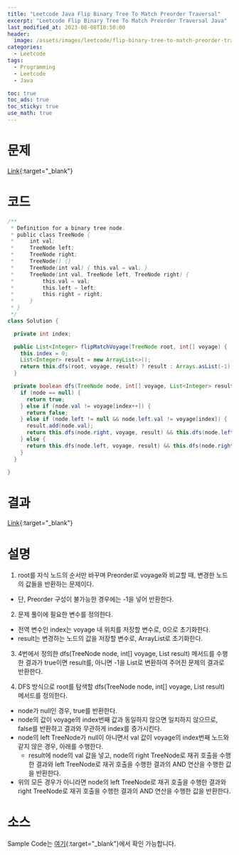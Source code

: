 ```yaml
---
title: "Leetcode Java Flip Binary Tree To Match Preorder Traversal"
excerpt: "Leetcode Flip Binary Tree To Match Preorder Traversal Java"
last_modified_at: 2023-08-08T18:50:00
header:
  image: /assets/images/leetcode/flip-binary-tree-to-match-preorder-traversal.png
categories:
  - Leetcode
tags:
  - Programming
  - Leetcode
  - Java

toc: true
toc_ads: true
toc_sticky: true
use_math: true
---
```

# 문제
[Link](https://leetcode.com/problems/flip-binary-tree-to-match-preorder-traversal){:target="_blank"}

# 코드
```java
/**
 * Definition for a binary tree node.
 * public class TreeNode {
 *     int val;
 *     TreeNode left;
 *     TreeNode right;
 *     TreeNode() {}
 *     TreeNode(int val) { this.val = val; }
 *     TreeNode(int val, TreeNode left, TreeNode right) {
 *         this.val = val;
 *         this.left = left;
 *         this.right = right;
 *     }
 * }
 */
class Solution {

  private int index;

  public List<Integer> flipMatchVoyage(TreeNode root, int[] voyage) {
    this.index = 0;
    List<Integer> result = new ArrayList<>();
    return this.dfs(root, voyage, result) ? result : Arrays.asList(-1);
  }

  private boolean dfs(TreeNode node, int[] voyage, List<Integer> result) {
    if (node == null) {
      return true;
    } else if (node.val != voyage[index++]) {
      return false;
    } else if (node.left != null && node.left.val != voyage[index]) {
      result.add(node.val);
      return this.dfs(node.right, voyage, result) && this.dfs(node.left, voyage, result);
    } else {
      return this.dfs(node.left, voyage, result) && this.dfs(node.right, voyage, result);
    }
  }

}
```

# 결과
[Link](https://leetcode.com/problems/flip-binary-tree-to-match-preorder-traversal/submissions/1015535309/){:target="_blank"}

# 설명
1. root를 자식 노드의 순서만 바꾸며 Preorder로 voyage와 비교할 때, 변경한 노드의 값들을 반환하는 문제이다.
- 단, Preorder 구성이 불가능한 경우에는 -1을 넣어 반환한다.

2. 문제 풀이에 필요한 변수를 정의한다.
- 전역 변수인 index는 voyage 내 위치를 저장할 변수로, 0으로 초기화한다.
- result는 변경하는 노드의 값을 저장할 변수로, ArrayList로 초기화한다.

3. 4번에서 정의한 dfs(TreeNode node, int[] voyage, List<Integer> result) 메서드를 수행한 결과가 true이면 result를, 아니면 -1을 List로 변환하여 주어진 문제의 결과로 반환한다.

4. DFS 방식으로 root를 탐색할 dfs(TreeNode node, int[] voyage, List<Integer> result) 메서드를 정의한다.
- node가 null인 경우, true를 반환한다.
- node의 값이 voyage의 index번째 값과 동일하지 않으면 일치하지 않으므로, false를 반환하고 결과와 무관하게 index를 증가시킨다.
- node의 left TreeNode가 null이 아니면서 val 값이 voyage의 index번째 노드와 같지 않은 경우, 아래를 수행한다.
  - result에 node의 val 값을 넣고, node의 right TreeNode로 재귀 호출을 수행한 결과와 left TreeNode로 재귀 호출을 수행한 결과의 AND 연산을 수행한 값을 반환한다.
- 위의 모든 경우가 아니라면 node의 left TreeNode로 재귀 호출을 수행한 결과와 right TreeNode로 재귀 호출을 수행한 결과의 AND 연산을 수행한 값을 반환한다.

# 소스
Sample Code는 [여기](https://github.com/GracefulSoul/leetcode/blob/master/src/main/java/gracefulsoul/problems/FlipBinaryTreeToMatchPreorderTraversal.java){:target="_blank"}에서 확인 가능합니다.